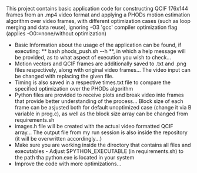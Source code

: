 This project contains basic application code for constructing QCIF 176x144 frames from an .mp4 video format and applying a PHODs motion estimation algorithm over video frames, with different optimization cases (such as loop merging and data reuse), ignoring -O3 'gcc' compiler optimization flag (applies -O0:=none/without optimization)
- Basic Information about the usage of the application can be found, if executing:
    ** bash phods_push.sh --h **, in which a help message will be provided, as to what aspect of execution you wish to check...
- Motion vectors and QCIF frames are additionally saved to .txt and .png files respectively, along with original video frames... The video input can be changed with replacing the given file.
- Timing is also saved in a respective times.txt file to compare the specified optimization over the PHODs algorithm
- Python files are provided to receive plots and break video into frames that provide better understanding of the process... Block size of each frame can be asjusted both for default unoptimized case (change it via B variable in prog.c), as well as the block size array can be changed from requirements.sh
- images.h file will be created with the actual video formatted QCIF array... The output file from my run session is also inside the repository (it will be overwritten accordingly...)
- Make sure you are working inside the directory that contains all files and executables - Adjust $PYTHON_EXECUTABLE (in requirements.sh) to the path tha python.exe is located in your system
- Improve the code with more optimizations...